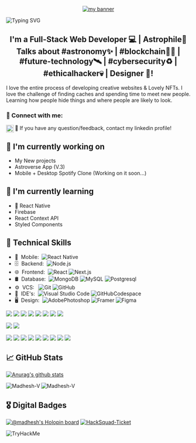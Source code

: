 <p align="center">
  <a href="https://github.com/Madhesh-V" target="_blank" rel="noreferrer"><img src="https://blogger.googleusercontent.com/img/b/R29vZ2xl/AVvXsEiLL5fpiYMihObJ0KCN0EMF53tjT3mLQR230Pzf6MFC8CL0ina4qBQsulHAr7DHzc6N0syaEAh3B3QTN334GL_58bangfgvS1mp5pd7Me6XNEN3IbnEmwphbSIwpQ6G1r_Gk5PqQ5yLOB_fgjsUR4NvEEOCqSPMVtm7_9AoCuelNsdD0QynELjfttvA/s1640/Picsart_22-11-04_17-37-07-620.jpg" alt="my banner"></a>
</p>

![Typing SVG](https://readme-typing-svg.herokuapp.com/?lines=Hi,+I'm+Madhesh+Velu)

<h2 align="center">
I'm a Full-Stack Web Developer 💻 | Astrophile🌌 Talks about #astronomy✨ | #blockchain👨‍💻 | #future-technology🛰 | #cybersecurity♻️ | #ethicalhacker💀 | Designer 🎨!
</h2> 

I love the entire process of developing creative websites & Lovely NFTs. I love the challenge of finding caches and spending time to meet new people. Learning how people hide things and where people are likely to look.

### 🤝 Connect with me:

💬 If you have any question/feedback, contact my linkedin profile!
<a href="https://www.linkedin.com/in/madhesh-v/"><img align="left" src="https://raw.githubusercontent.com/yushi1007/yushi1007/main/images/linkedin.svg" alt="Madhesh | LinkedIn" width="21px"/></a>
 </br>

## 🔭 I'm currently working on

- My New projects
- Astroverse App (V.3)
- Mobile + Desktop Spotify Clone (Working on it soon...)

## 🌱 I'm currently learning

- 📱 React Native
- Firebase
- React Context API
- Styled Components  

## 💼 Technical Skills

- 📱 &nbsp;Mobile:&nbsp;
  ![React Native](https://img.shields.io/badge/-React%20Native-0A1A2F?style=flat&logo=React&logoColor=00d8fd)
- 🗄 &nbsp;Backend:&nbsp;
  ![Node.js](https://img.shields.io/badge/-Node.js-0A1A2F?style=flat&logo=node.js)
- 🌐 &nbsp;Frontend:&nbsp;
  ![React](https://img.shields.io/badge/-React-0A1A2F?style=flat&logo=react)
  ![Next.js](https://img.shields.io/badge/-Next.js-0A1A2F?style=flat&logo=next.js)
- 🛢 &nbsp;Database:&nbsp;
  ![MongoDB](https://img.shields.io/badge/-MongoDB-0A1A2F?style=flat&logo=mongodb)
  ![MySQL](https://img.shields.io/badge/-MySQL-0A1A2F?style=flat&logo=mysql&logoColor=00d8fd)
  ![Postgresql](https://img.shields.io/badge/-Postgresql-0A1A2F?style=flat&logo=postgresql)
- ⚙️ &nbsp;VCS: &nbsp;
  ![Git](https://img.shields.io/badge/-Git-0A1A2F?style=flat&logo=git)
  ![GitHub](https://img.shields.io/badge/-GitHub-0A1A2F?style=flat&logo=github)
- 🔧 &nbsp;IDE's:&nbsp;
  ![Visual Studio Code](https://img.shields.io/badge/-Visual%20Studio%20Code-0A1A2F?style=flat&logo=visual-studio-code&logoColor=007ACC)
  ![GitHubCodespace](https://img.shields.io/badge/-GitHubCodespace-0A1A2F?style=flat&logo=GitHub)
- 🖥 &nbsp;Design:&nbsp;
  ![AdobePhotoshop](https://img.shields.io/badge/-AdobePhotoshop-0A1A2F?style=flat&logo=Adobe-Photoshop)
  ![Framer](https://img.shields.io/badge/-Framer-0A1A2F?style=flat&logo=framer)
  ![Figma](https://img.shields.io/badge/-Figma-0A1A2F?style=flat&logo=figma)



![](https://img.shields.io/badge/Code-Python-informational?style=flat&logo=Python&color=6495ED)
![](https://img.shields.io/badge/Code-JavaScript-informational?style=flat&logo=JavaScript&color=F7DF1E)
![](https://img.shields.io/badge/Code-Node.js-informational?style=flat&logo=Node.js&color=3C873A)
![](https://img.shields.io/badge/Code-Redux-informational?style=flat&logo=Redux&color=764ABC)
![](https://img.shields.io/badge/Code-HTML5-informational?style=flat&logo=HTML5&color=E34F26)
![](https://img.shields.io/badge/Code-MySQL-informational?style=flat&logo=MySQL&color=336791)
![](https://img.shields.io/badge/Code-SQLite-informational?style=flat&logo=SQLite&color=003B57)
![](https://img.shields.io/badge/Code-Solidity-informational?style=flat&logo=solidity&color=777B7E)

![](https://img.shields.io/badge/Style-Bootstrap-informational?style=flat&logo=Bootstrap&color=7952B3)
![](https://img.shields.io/badge/Style-CSS3-informational?style=flat&logo=CSS3&color=1572B6)

![](https://img.shields.io/badge/Tools-Figma-informational?style=flat&logo=Figma&color=F24E1E)
![](https://img.shields.io/badge/Tools-NPM-informational?style=flat&logo=NPM&color=CB3837)
![](https://img.shields.io/badge/Tools-Heroku-informational?style=flat&logo=Heroku&color=430098)
![](https://img.shields.io/badge/Tools-Netlify-informational?style=flat&logo=netlify&color=00C7B7)
![](https://img.shields.io/badge/Tools-Git-informational?style=flat&logo=Git&color=F05032)
![](https://img.shields.io/badge/Tools-Gitpod-informational?style=flat&logo=Gitpod&color=FF4717)
![](https://img.shields.io/badge/Tools-GitHub-informational?style=flat&logo=GitHub&color=181717)
![](https://img.shields.io/badge/Tools-Linux-informational?style=flat&logo=Linux&color=FFFF00)
![](https://img.shields.io/badge/Tools-Apple-informational?style=flat&logo=Apple&color=808080)


## 📈 GitHub Stats 

[![Anurag's github stats](https://github-readme-stats.vercel.app/api?username=Madhesh-V)](https://github.com/Madhesh-V)

</table>

<p><img align="left" src="https://github-readme-stats.vercel.app/api/top-langs?username=Madhesh-V&show_icons=true&locale=en&layout=compact&theme=tokyonight" alt="Madhesh-V" /></p>

<p><img align="center" src="https://github-readme-streak-stats.herokuapp.com/?user=Madhesh-V&&theme=tokyonight" alt="Madhesh-V" /></p>

## 🎖️ Digital Badges 

[![@madhesh's Holopin board](https://holopin.me/madhesh)](https://holopin.io/@madhesh)
<a href="https://github.com/Madhesh-V" target="_blank" rel="noreferrer"><img src="https://pbs.twimg.com/card_img/1710153116736217088/FE2kL9dS?format=jpg&name=small" alt="HackSquad-Ticket"></a>
  <div align="top"> 
    <img src="https://tryhackme-badges.s3.amazonaws.com/madheshv2020.png" alt="TryHackMe"> 
  </div> 
</br>
